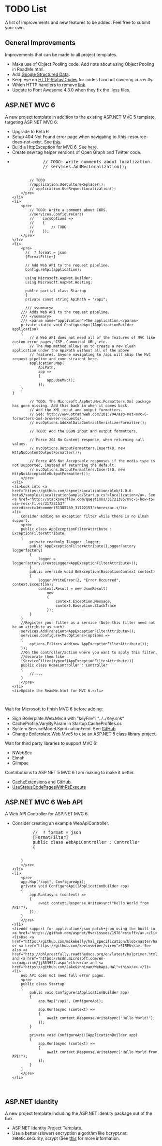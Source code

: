 <h1>TODO List</h1>
<p>A list of improvements and new features to be added. Feel free to submit your own.</p>

<h2>General Improvements</h2>
<p>Improvements that can be made to all project templates.</p>
<ul>
    <li>Make use of Object Pooling code. Add note about using Object Pooling in ReadMe.html.</li>
    <li>Add <a href="https://developers.google.com/structured-data/">Google Structured Data</a>.</li>
    <li>Keep eye on <a href="http://stackoverflow.com/questions/27860618/which-http-status-codes-to-cover-for-mvc-error-handling/29282406#29282406">HTTP Status Codes</a> for codes I am not covering correctly.</li>
    <li>Which HTTP handlers to remove <a href="http://stackoverflow.com/questions/28856991/removing-unused-http-handlers-for-better-performance-security">link</a>.</li>
    <li>Update to Font Awesome 4.3.0 when they fix the .less files.</li>
</ul>

<h2>ASP.NET MVC 6</h2>
<p>A new project template in addition to the existing ASP.NET MVC 5 template, targeting ASP.NET MVC 6.</p>
<ul>
    <li>Upgrade to Beta 6.</li>
    <li>Setup 404 Not Found error page when navigating to /this-resource-does-not-exist. See <a href="http://stackoverflow.com/questions/31606521/displaying-a-404-not-found-page-for-asp-net-5-mvc-6">this</a>.</li>
    <li>Build a HttpException for MVC 6. See <a href="http://stackoverflow.com/questions/31054012/asp-net-5-mvc-6-equivalent-of-httpexception">here</a>.</li>
    <li>Create new tag helper versions of Open Graph and Twitter code.</li>
    <li>
        <pre>
            // TODO: Write comments about localization.
            // services.AddMvcLocalization();


            // TODO
            //application.UseCultureReplacer();
            // application.UseRequestLocalization();
        </pre>
    </li>
    <li>
        <pre>
            // TODO: Write a comment about CORS.
            //services.ConfigureCors(
            //    corsOptions =>
            //    {
            //        // TODO
            //    });
        </pre>
    </li>
    <li>
        <pre>
          //  ? format = json
          [FormatFilter]

          // Add Web API to the request pipeline.
          ConfigureApi(application);

          using Microsoft.AspNet.Builder;
          using Microsoft.AspNet.Hosting;

          public partial class Startup
          {
          private const string ApiPath = "/api";

          /// <summary>
        /// Adds Web API to the request pipeline.
        /// </summary>
        /// <param name="application">The application.</param>
        private static void ConfigureApi(IApplicationBuilder application)
        {
            // A Web API does not need all of the features of MVC like custom error pages, CSP, Canonical URL, etc.
            // The Map method allows us to create a new clean application under the ApiPath without all of the above
            // features. Anyone navigating to /api will skip the MVC request pipeline and come straight here.
            application.Map(
                ApiPath, 
                app =>
                {
                    app.UseMvc();
                });
        }
    }

            // TODO: The Microsoft.AspNet.Mvc.Formatters.Xml package has gone missing. Add this back in when it comes back.
            // Add the XML input and output formatters. 
            // See: http://www.strathweb.com/2015/04/asp-net-mvc-6-formatters-xml-browser-requests/.
            // mvcOptions.AddXmlDataContractSerializerFormatter();

            // TODO: Add the BSON input and output formatters.

            // Force 204 No Content response, when returning null values.
            // mvcOptions.OutputFormatters.Insert(0, new HttpNoContentOutputFormatter());

            // Force 406 Not Acceptable responses if the media type is not supported, instead of returning the default.
            // mvcOptions.OutputFormatters.Insert(0, new HttpNotAcceptableOutputFormatter());
        </pre>
    </li>
    <li>Look into <a href="https://github.com/aspnet/Localization/blob/1.0.0-beta5/samples/LocalizationSample/Startup.cs">localization</a>. See <a href="http://stackoverflow.com/questions/31721395/mvc-6-how-to-use-resx-files/31722153?noredirect=1#comment51385769_31722153">here</a>.</li>
    <li>
        Consider adding an exception filter while there is no Elmah support.
        <pre>
        public class AppExceptionFilterAttribute : ExceptionFilterAttribute
        {
	        private readonly ILogger _logger;
            public AppExceptionFilterAttribute(ILoggerFactory loggerfactory)
            {
               _logger = loggerFactory.CreateLogger<AppExceptionFilterAttribute>();
            }
            public override void OnException(ExceptionContext context)
            {
                logger.WriteError(2, "Error Occurred", context.Exception);
                context.Result = new JsonResult(
                    new
                    {
                        context.Exception.Message,
                        context.Exception.StackTrace
                    });
            }
        }
        //Register your filter as a service (Note this filter need not be an attribute as such)
        services.AddTransient<AppExceptionFilterAttribute>();
        services.Configure<MvcOptions>(options =>
        {
            options.Filters.Add(new AppExceptionFilterAttribute());
        });
        //On the controller/action where you want to apply this filter,
        //decorate them like
        [ServiceFilter(typeof(AppExceptionFilterAttribute))]
        public class HomeController : Controller
        {
            //....
        }
        </pre>
    </li>
    <li>Update the ReadMe.html for MVC 6.</li>
</ul>
<p>Wait for Microsoft to finish MVC 6 before adding:</p>
<ul>
    <li>Sign Boilerplate.Web.Mvc6 with "keyFile": "../../Key.snk"</li>
    <li>CacheProfile.VaryByParam in Startup.CacheProfiles.cs</li>
    <li>System.ServiceModel.SyndicationFeed. See <a href="https://github.com/dotnet/wcf/issues/76#issuecomment-111420491">GitHub</a></li>
    <li>Change Boilerplate.Web.Mvc5 to use an ASP.NET 5 class library project.</li>
</ul>
<p>Wait for third party libraries to support MVC 6:</p>
<ul>
    <li>NWebSec</li>
    <li>Elmah</li>
    <li>Glimpse</li>
</ul>
<p>Contributions to ASP.NET 5 MVC 6 I am making to make it better.</p>
<ul>
    <li><a href="http://stackoverflow.com/questions/31458950/is-there-any-guidance-for-caching-patterns-in-asp-net-5/31513464#31513464">CacheExtensions</a> and <a href="https://github.com/aspnet/Caching/issues/79">GitHub</a></li>
    <li><a href="https://github.com/aspnet/Diagnostics/issues/144#issuecomment-125980689">UseStatusCodePagesWithReExecute</a></li>
</ul>

<h2>ASP.NET MVC 6 Web API</h2>
<p>A Web API Controller for ASP.NET MVC 6.</p>
<ul>
    <li>
        Consider creating an example WebApiController.
        <pre>
        //  ? format = json
        [FormatFilter]
        public class WebApiController : Controller
        {

        }
        </pre>
    </li>
    <li>
        <pre>
        app.Map("/api", ConfigureApi);
        private void ConfigureApi(IApplicationBuilder app)
		{
			app.Run(async (context) =>
			{
				await context.Response.WriteAsync("Hello World from API!");
			});
		}
        </pre>
    </li>
    <li>Add support for application/json-patch+json using the built-in <a href="https://github.com/aspnet/Mvc/issues/1976">stuff</a>.</li>
    <li>Use <a href="https://github.com/mikekelly/hal_specification/blob/master/hal_specification.md">HAL</a> or <a href="https://github.com/kevinswiber/siren">SIREN</a>. See also <a href="http://phlyrestfully.readthedocs.org/en/latest/halprimer.html">this</a> and <a href="https://msdn.microsoft.com/en-us/magazine/jj883957.aspx">this</a> and <a href="https://github.com/JakeGinnivan/WebApi.Hal">this</a>.</li>
    <li>
        Web API does not need full error pages.
        <pre>
        public class Startup
        {
	        public void Configure(IApplicationBuilder app)
	        {
		        app.Map("/api", ConfigureApi);

		        app.Run(async (context) =>
		        {
			        await context.Response.WriteAsync("Hello World!");
		        });
	        }

	        private void ConfigureApi(IApplicationBuilder app)
	        {
		        app.Run(async (context) =>
		        {
			        await context.Response.WriteAsync("Hello World from API!");
		        });
	        }
        }
        </pre>
    </li>
</ul>

<h2>ASP.NET Identity</h2>
<p>A new project template including the ASP.NET Identity package out of the box.</p>
<ul>
  <li>ASP.NET Identity Project Template.</li>
  <li>Use a better (slower) encryption algorithm like bcrypt.net, zetetic.security, scrypt (See <a href="http://blog.codinghorror.com/your-password-is-too-damn-short/">this</a> for more information.</li>
</ul>
